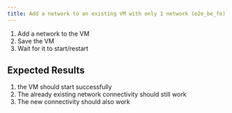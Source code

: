 ```yaml
---
title: Add a network to an existing VM with only 1 network (e2e_be_fe)
---
```

1. Add a network to the VM
1. Save the VM
1. Wait for it to start/restart

## Expected Results

1. the VM should start successfully
1. The already existing network connectivity should still work
1. The new connectivity should also work
